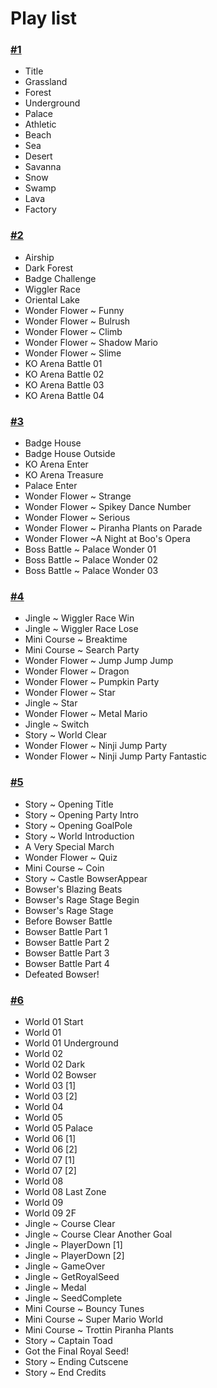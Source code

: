 # Play list

### [#1](https://scratch.mit.edu/projects/918492449)
* Title
* Grassland
* Forest
* Underground
* Palace
* Athletic
* Beach
* Sea
* Desert
* Savanna
* Snow
* Swamp
* Lava
* Factory

### [#2](https://scratch.mit.edu/projects/924459482)
* Airship
* Dark Forest
* Badge Challenge
* Wiggler Race
* Oriental Lake
* Wonder Flower ~ Funny
* Wonder Flower ~ Bulrush
* Wonder Flower ~ Climb
* Wonder Flower ~ Shadow Mario
* Wonder Flower ~ Slime
* KO Arena Battle 01
* KO Arena Battle 02
* KO Arena Battle 03
* KO Arena Battle 04

### [#3](https://scratch.mit.edu/projects/936833923)
* Badge House
* Badge House Outside
* KO Arena Enter
* KO Arena Treasure
* Palace Enter
* Wonder Flower ~ Strange
* Wonder Flower ~ Spikey Dance Number
* Wonder Flower ~ Serious
* Wonder Flower ~ Piranha Plants on Parade
* Wonder Flower ~A Night at Boo's Opera
* Boss Battle ~ Palace Wonder 01
* Boss Battle ~ Palace Wonder 02
* Boss Battle ~ Palace Wonder 03

### [#4](https://scratch.mit.edu/projects/936838051)
* Jingle ~ Wiggler Race Win
* Jingle ~ Wiggler Race Lose
* Mini Course ~ Breaktime
* Mini Course ~ Search Party
* Wonder Flower ~ Jump Jump Jump
* Wonder Flower ~ Dragon
* Wonder Flower ~ Pumpkin Party
* Wonder Flower ~ Star
* Jingle ~ Star
* Wonder Flower ~ Metal Mario
* Jingle ~ Switch
* Story ~ World Clear
* Wonder Flower ~ Ninji Jump Party
* Wonder Flower ~ Ninji Jump Party Fantastic

### [#5](https://scratch.mit.edu/projects/947445462)
* Story ~ Opening Title
* Story ~ Opening Party Intro
* Story ~ Opening GoalPole
* Story ~ World Introduction
* A Very Special March
* Wonder Flower ~ Quiz
* Mini Course ~ Coin
* Story ~ Castle BowserAppear
* Bowser's Blazing Beats
* Bowser's Rage Stage Begin
* Bowser's Rage Stage
* Before Bowser Battle
* Bowser Battle Part 1
* Bowser Battle Part 2
* Bowser Battle Part 3
* Bowser Battle Part 4
* Defeated Bowser!

### [#6](index.html)
* World 01 Start
* World 01
* World 01 Underground
* World 02
* World 02 Dark
* World 02 Bowser
* World 03 [1]
* World 03 [2]
* World 04
* World 05
* World 05 Palace
* World 06 [1]
* World 06 [2]
* World 07 [1]
* World 07 [2]
* World 08
* World 08 Last Zone
* World 09
* World 09 2F
* Jingle ~ Course Clear
* Jingle ~ Course Clear Another Goal
* Jingle ~ PlayerDown [1]
* Jingle ~ PlayerDown [2]
* Jingle ~ GameOver
* Jingle ~ GetRoyalSeed
* Jingle ~ Medal
* Jingle ~ SeedComplete
* Mini Course ~ Bouncy Tunes
* Mini Course ~ Super Mario World
* Mini Course ~ Trottin Piranha Plants
* Story ~ Captain Toad
* Got the Final Royal Seed!
* Story ~ Ending Cutscene
* Story ~ End Credits
